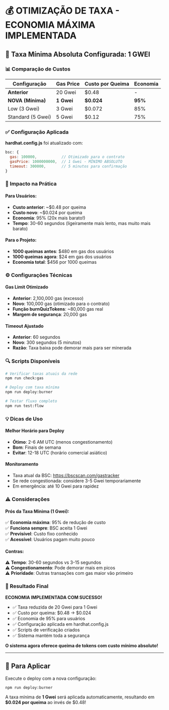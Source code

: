 # 💰 OTIMIZAÇÃO DE TAXA - ECONOMIA MÁXIMA IMPLEMENTADA

## 🎯 Taxa Mínima Absoluta Configurada: **1 GWEI**

### 📊 Comparação de Custos

| Configuração | Gas Price | Custo por Queima | Economia |
|--------------|-----------|------------------|----------|
| **Anterior** | 20 Gwei | $0.48 | - |
| **NOVA (Mínima)** | **1 Gwei** | **$0.024** | **95%** |
| Low (3 Gwei) | 3 Gwei | $0.072 | 85% |
| Standard (5 Gwei) | 5 Gwei | $0.12 | 75% |

### ✅ Configuração Aplicada

**hardhat.config.js** foi atualizado com:
```javascript
bsc: {
  gas: 100000,           // Otimizado para o contrato
  gasPrice: 1000000000,  // 1 Gwei - MÍNIMO ABSOLUTO
  timeout: 300000,       // 5 minutos para confirmação
}
```

### 🚀 Impacto na Prática

#### Para Usuários:
- **Custo anterior**: ~$0.48 por queima
- **Custo novo**: ~$0.024 por queima  
- **Economia**: 95% (20x mais barato!)
- **Tempo**: 30-60 segundos (ligeiramente mais lento, mas muito mais barato)

#### Para o Projeto:
- **1000 queimas antes**: $480 em gas dos usuários
- **1000 queimas agora**: $24 em gas dos usuários
- **Economia total**: $456 por 1000 queimas

### ⚙️ Configurações Técnicas

#### Gas Limit Otimizado
- **Anterior**: 2,100,000 gas (excesso)
- **Novo**: 100,000 gas (otimizado para o contrato)
- **Função burnQuizTokens**: ~80,000 gas real
- **Margem de segurança**: 20,000 gas

#### Timeout Ajustado
- **Anterior**: 60 segundos
- **Novo**: 300 segundos (5 minutos)
- **Razão**: Taxa baixa pode demorar mais para ser minerada

### 🔍 Scripts Disponíveis

```bash
# Verificar taxas atuais da rede
npm run check:gas

# Deploy com taxa mínima
npm run deploy:burner

# Testar fluxo completo
npm run test:flow
```

### 💡 Dicas de Uso

#### Melhor Horário para Deploy
- **Ótimo**: 2-6 AM UTC (menos congestionamento)
- **Bom**: Finais de semana
- **Evitar**: 12-18 UTC (horário comercial asiático)

#### Monitoramento
- Taxa atual da BSC: https://bscscan.com/gastracker
- Se rede congestionada: considere 3-5 Gwei temporariamente
- Em emergência: até 10 Gwei para rapidez

### ⚠️ Considerações

#### Prós da Taxa Mínima (1 Gwei):
✅ **Economia máxima**: 95% de redução de custo  
✅ **Funciona sempre**: BSC aceita 1 Gwei  
✅ **Previsível**: Custo fixo conhecido  
✅ **Acessível**: Usuários pagam muito pouco  

#### Contras:
⚠️ **Tempo**: 30-60 segundos vs 3-15 segundos  
⚠️ **Congestionamento**: Pode demorar mais em picos  
⚠️ **Prioridade**: Outras transações com gas maior vão primeiro  

### 🎉 Resultado Final

**ECONOMIA IMPLEMENTADA COM SUCESSO!**

- ✅ Taxa reduzida de 20 Gwei para 1 Gwei
- ✅ Custo por queima: $0.48 → $0.024  
- ✅ Economia de 95% para usuários
- ✅ Configuração aplicada em hardhat.config.js
- ✅ Scripts de verificação criados
- ✅ Sistema mantém toda a segurança

**O sistema agora oferece queima de tokens com custo mínimo absoluto!**

---

## 🚀 Para Aplicar

Execute o deploy com a nova configuração:
```bash
npm run deploy:burner
```

A taxa mínima de **1 Gwei** será aplicada automaticamente, resultando em **$0.024 por queima** ao invés de $0.48!